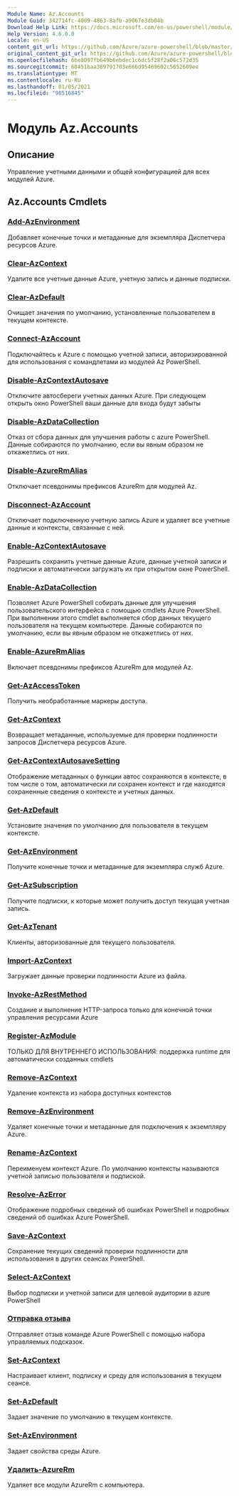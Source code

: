 ```yaml
---
Module Name: Az.Accounts
Module Guid: 342714fc-4009-4863-8afb-a9067e3db04b
Download Help Link: https://docs.microsoft.com/en-us/powershell/module/az.accounts
Help Version: 4.6.0.0
Locale: en-US
content_git_url: https://github.com/Azure/azure-powershell/blob/master/src/Accounts/Accounts/help/Az.Accounts.md
original_content_git_url: https://github.com/Azure/azure-powershell/blob/master/src/Accounts/Accounts/help/Az.Accounts.md
ms.openlocfilehash: 6be8097fb649b6ebdec1c6dc5f28f2a06c572d35
ms.sourcegitcommit: 68451baa389791703e666d95469602c5652609ee
ms.translationtype: MT
ms.contentlocale: ru-RU
ms.lasthandoff: 01/05/2021
ms.locfileid: "98516845"
---
```

# Модуль Az.Accounts
## Описание
Управление учетными данными и общей конфигурацией для всех модулей Azure.

## Az.Accounts Cmdlets
### [Add-AzEnvironment](Add-AzEnvironment.md)
Добавляет конечные точки и метаданные для экземпляра Диспетчера ресурсов Azure.

### [Clear-AzContext](Clear-AzContext.md)
Удалите все учетные данные Azure, учетную запись и данные подписки.

### [Clear-AzDefault](Clear-AzDefault.md)
Очищает значения по умолчанию, установленные пользователем в текущем контексте.

### [Connect-AzAccount](Connect-AzAccount.md)
Подключайтесь к Azure с помощью учетной записи, авторизированной для использования с командлетами из модулей Az PowerShell.

### [Disable-AzContextAutosave](Disable-AzContextAutosave.md)
Отключите автосбереги учетных данных Azure.  При следующем открыть окно PowerShell ваши данные для входа будут забыты

### [Disable-AzDataCollection](Disable-AzDataCollection.md)
Отказ от сбора данных для улучшения работы с azure PowerShell. Данные собираются по умолчанию, если вы явным образом не откажетлись от них.

### [Disable-AzureRmAlias](Disable-AzureRmAlias.md)
Отключает псевдонимы префиксов AzureRm для модулей Az.

### [Disconnect-AzAccount](Disconnect-AzAccount.md)
Отключает подключенную учетную запись Azure и удаляет все учетные данные и контексты, связанные с ней.

### [Enable-AzContextAutosave](Enable-AzContextAutosave.md)
Разрешить сохранить учетные данные Azure, данные учетной записи и подписки и автоматически загружать их при открытом окне PowerShell. 

### [Enable-AzDataCollection](Enable-AzDataCollection.md)
Позволяет Azure PowerShell собирать данные для улучшения пользовательского интерфейса с помощью cmdlets Azure PowerShell. При выполнении этого cmdlet выполняется сбор данных текущего пользователя на текущем компьютере. Данные собираются по умолчанию, если вы явным образом не откажетлись от них.

### [Enable-AzureRmAlias](Enable-AzureRmAlias.md)
Включает псевдонимы префиксов AzureRm для модулей Az.

### [Get-AzAccessToken](Get-AzAccessToken.md)
Получить необработанные маркеры доступа.

### [Get-AzContext](Get-AzContext.md)
Возвращает метаданные, используемые для проверки подлинности запросов Диспетчера ресурсов Azure.

### [Get-AzContextAutosaveSetting](Get-AzContextAutosaveSetting.md)
Отображение метаданных о функции автос сохраняются в контексте, в том числе о том, автоматически ли сохранен контекст и где находятся сохраненные сведения о контексте и учетных данных.

### [Get-AzDefault](Get-AzDefault.md)
Установите значения по умолчанию для пользователя в текущем контексте.

### [Get-AzEnvironment](Get-AzEnvironment.md)
Получите конечные точки и метаданные для экземпляра служб Azure.

### [Get-AzSubscription](Get-AzSubscription.md)
Получите подписки, к которые может получить доступ текущая учетная запись.

### [Get-AzTenant](Get-AzTenant.md)
Клиенты, авторизованные для текущего пользователя.

### [Import-AzContext](Import-AzContext.md)
Загружает данные проверки подлинности Azure из файла.

### [Invoke-AzRestMethod](Invoke-AzRestMethod.md)
Создание и выполнение HTTP-запроса только для конечной точки управления ресурсами Azure

### [Register-AzModule](Register-AzModule.md)
ТОЛЬКО ДЛЯ ВНУТРЕННЕГО ИСПОЛЬЗОВАНИЯ: поддержка runtime для автоматически созданных cmdlets

### [Remove-AzContext](Remove-AzContext.md)
Удаление контекста из набора доступных контекстов

### [Remove-AzEnvironment](Remove-AzEnvironment.md)
Удаляет конечные точки и метаданные для подключения к экземпляру Azure.

### [Rename-AzContext](Rename-AzContext.md)
Переименуем контекст Azure.  По умолчанию контексты называются учетной записью пользователя и подпиской.

### [Resolve-AzError](Resolve-AzError.md)
Отображение подробных сведений об ошибках PowerShell и подробных сведений об ошибках Azure PowerShell.

### [Save-AzContext](Save-AzContext.md)
Сохранение текущих сведений проверки подлинности для использования в других сеансах PowerShell.

### [Select-AzContext](Select-AzContext.md)
Выбор подписки и учетной записи для целевой аудитории в azure PowerShell

### [Отправка отзыва](Send-Feedback.md)
Отправляет отзыв команде Azure PowerShell с помощью набора управляемых подсказок.

### [Set-AzContext](Set-AzContext.md)
Настраивает клиент, подписку и среду для использования в текущем сеансе.

### [Set-AzDefault](Set-AzDefault.md)
Задает значение по умолчанию в текущем контексте.

### [Set-AzEnvironment](Set-AzEnvironment.md)
Задает свойства среды Azure.

### [Удалить-AzureRm](Uninstall-AzureRm.md)
Удаляет все модули AzureRm с компьютера.

